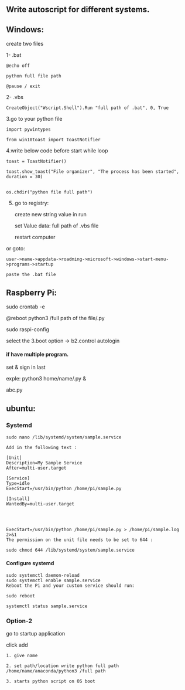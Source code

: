 ## Write autoscript for different systems.


## Windows:

create two files

1- .bat
  
    @echo off

    python full file path

    @pause / exit
    
      
2- .vbs

    CreateObject("Wscript.Shell").Run "full path of .bat", 0, True



3.go to your python file

    import pywintypes
    
    from win10toast import ToastNotifier
    
    
    
4.write below code before start while loop

    toast = ToastNotifier()
    
    toast.show_toast("File organizer", "The process has been started", duration = 30)
    
    
    os.chdir("python file full path")
    
    
    
    
5. go to registry:
  
    create new string value in run 

    set Value data: full path of .vbs file

    restart computer
    


or goto:

    user->name->appdata->roadming->microsoft->windows->start-menu->programs->startup

    paste the .bat file




## Raspberry Pi:

  sudo crontab -e
  
  @reboot python3 /full path of the file/.py
  
  sudo raspi-config
  
  select the 3.boot option -> b2.control autologin
  
  
#### if have multiple program.
  
  set & sign in last 
  
  exple: python3 home/name/.py &
  
  abc.py


## ubuntu:

### Systemd

    sudo nano /lib/systemd/system/sample.service

    Add in the following text :

    [Unit]
    Description=My Sample Service
    After=multi-user.target

    [Service]
    Type=idle
    ExecStart=/usr/bin/python /home/pi/sample.py

    [Install]
    WantedBy=multi-user.target




    ExecStart=/usr/bin/python /home/pi/sample.py > /home/pi/sample.log 2>&1
    The permission on the unit file needs to be set to 644 :

    sudo chmod 644 /lib/systemd/system/sample.service
    
#### Configure systemd

    sudo systemctl daemon-reload
    sudo systemctl enable sample.service
    Reboot the Pi and your custom service should run:

    sudo reboot

    systemctl status sample.service
  
  
  
### Option-2

  go to startup application
  
  click add
  
    1. give name
    
    2. set path/location write python full path /home/name/anaconda/python3 /full path
    
    3. starts python script on OS boot 
    
    




